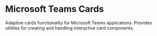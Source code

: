 # Microsoft Teams Cards

Adaptive cards functionality for Microsoft Teams applications.
Provides utilities for creating and handling interactive card components.